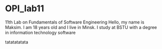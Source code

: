 # OPI_lab11
11th Lab on Fundamentals of Software Engineering
Hello, my name is Maksim. I am 18 years old and I live in Minsk. I study at BSTU with a degree in information technology software

tatatatatata